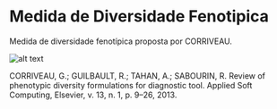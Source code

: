 # Medida de Diversidade Fenotipica

Medida de diversidade fenotípica proposta por CORRIVEAU.

![alt text](https://github.com/leandersonandre/MedidaDeDiversidadeFenotipica/blob/master/formula_mdf.png "Fórmula Matemática da MDF")

CORRIVEAU, G.; GUILBAULT, R.; TAHAN, A.; SABOURIN, R. Review of phenotypic
diversity formulations for diagnostic tool. Applied Soft Computing, Elsevier, v. 13, n. 1,
p. 9–26, 2013.